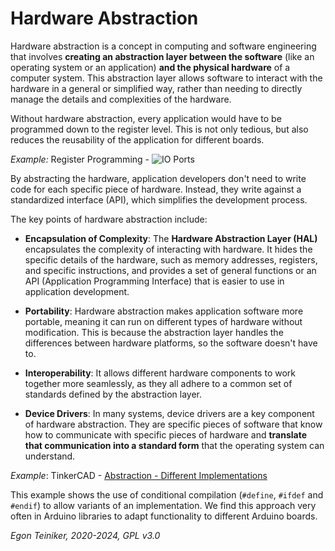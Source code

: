 # Hardware Abstraction 

Hardware abstraction is a concept in computing and software engineering that 
involves **creating an abstraction layer between the software** (like an 
operating system or an application) **and the physical hardware** of a computer 
system. This abstraction layer allows software to interact with the hardware 
in a general or simplified way, rather than needing to directly manage the details 
and complexities of the hardware.


Without hardware abstraction, every application would have to be programmed 
down to the register level.
This is not only tedious, but also reduces the reusability of the application 
for different boards.

_Example:_ Register Programming - ![IO Ports](register-programming/io-ports/)


By abstracting the hardware, application developers don't 
need to write code for each specific piece of hardware. Instead, they write 
against a standardized interface (API), which simplifies the development process.

The key points of hardware abstraction include:

* **Encapsulation of Complexity**: The **Hardware Abstraction Layer (HAL)** encapsulates 
the complexity of interacting with hardware. It hides the specific details of the 
hardware, such as memory addresses, registers, and specific instructions, and provides 
a set of general functions or an API (Application Programming Interface) that is easier 
to use in application development.

* **Portability**: Hardware abstraction makes application software more portable, 
meaning it can run on different types of hardware without modification. This is 
because the abstraction layer handles the differences between hardware platforms, 
so the software doesn't have to.

* **Interoperability**: It allows different hardware components to work together 
more seamlessly, as they all adhere to a common set of standards defined by the 
abstraction layer.

* **Device Drivers**: In many systems, device drivers are a key component of hardware 
abstraction. They are specific pieces of software that know how to communicate with 
specific pieces of hardware and **translate that communication into a standard form** 
that the operating system can understand.



_Example_: TinkerCAD - [Abstraction - Different Implementations](https://www.tinkercad.com/things/fBEtVlXAG2W-arduino-7-segment-hardware-abstraction)

This example shows the use of conditional compilation (`#define`, `#ifdef` and `#endif`) 
to allow variants of an implementation.
We find this approach very often in Arduino libraries to adapt functionality to different 
Arduino boards.

*Egon Teiniker, 2020-2024, GPL v3.0*